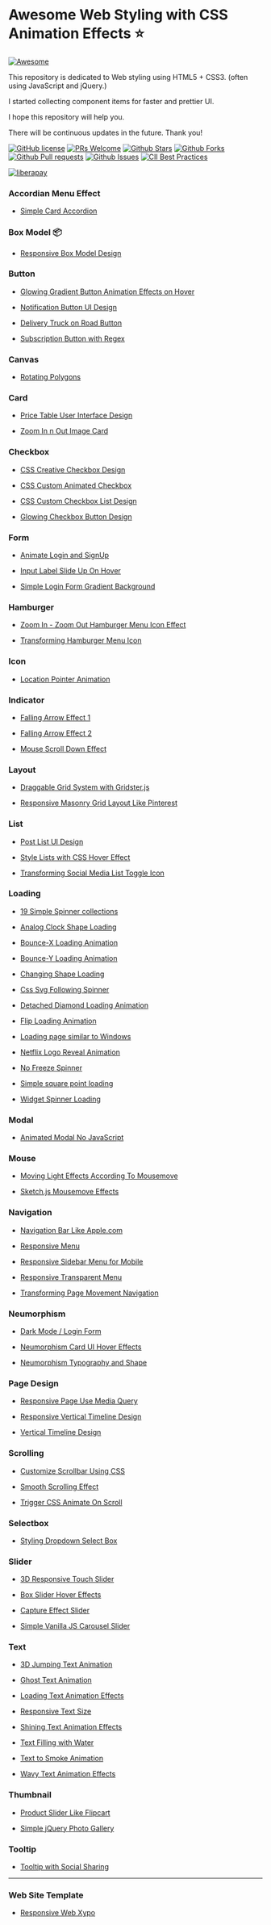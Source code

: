 # Awesome Web Styling with CSS Animation Effects ⭐️

[![Awesome](https://cdn.rawgit.com/sindresorhus/awesome/d7305f38d29fed78fa85652e3a63e154dd8e8829/media/badge.svg)](https://github.com/Dev-JeromeBaek/awesome-web-styling)

This repository is dedicated to Web styling using HTML5 + CSS3. (often using JavaScript and jQuery.)

I started collecting component items for faster and prettier UI.

I hope this repository will help you.

There will be continuous updates in the future. Thank you!

[![GitHub license](https://img.shields.io/badge/license-MIT-blue.svg)](https://github.com/Dev-JeromeBaek/awesome-web-styling/blob/master/LICENSE)
[![PRs Welcome](https://img.shields.io/badge/PRs-welcome-brightgreen.svg)](https://github.com/Dev-JeromeBaek/awesome-web-styling/pulls)
[![Github Stars](https://img.shields.io/github/stars/Dev-JeromeBaek/awesome-web-styling.svg?color=ff69b4)](https://github.com/Dev-JeromeBaek/awesome-web-styling/stars)
[![Github Forks](https://img.shields.io/github/forks/Dev-JeromeBaek/awesome-web-styling.svg?color=important)](https://github.com/Dev-JeromeBaek/awesome-web-styling/forks)
[![Github Pull requests](https://img.shields.io/github/issues-pr/Dev-JeromeBaek/awesome-web-styling.svg?color=blueviolet)](https://github.com/Dev-JeromeBaek/awesome-web-styling/pulls)
[![Github Issues](https://img.shields.io/github/issues/Dev-JeromeBaek/awesome-web-styling.svg?color=yellow)](https://github.com/Dev-JeromeBaek/awesome-web-styling/issues)
[![CII Best Practices](https://bestpractices.coreinfrastructure.org/projects/3424/badge)](https://bestpractices.coreinfrastructure.org/projects/3424)

[![liberapay](https://liberapay.com/assets/widgets/donate.svg)](https://liberapay.com/SeungYeob/donate)

### Accordian Menu Effect

- [Simple Card Accordion](https://github.com/Dev-JeromeBaek/awesome-web-styling/tree/master/accordion/simple-card-accordion)

### Box Model 📦

- [Responsive Box Model Design](https://github.com/Dev-JeromeBaek/awesome-web-styling/tree/master/box/responsive-box-model-design)

### Button

- [Glowing Gradient Button Animation Effects on Hover](https://github.com/Dev-JeromeBaek/awesome-web-styling/tree/master/button/glowing-gradient-button-effects-on-hover)

- [Notification Button UI Design](https://github.com/Dev-JeromeBaek/awesome-web-styling/tree/master/button/notification-button-ui-design)

- [Delivery Truck on Road Button](https://github.com/Dev-JeromeBaek/awesome-web-styling/tree/master/button/delivery-truck-on-road-button)

- [Subscription Button with Regex](https://github.com/Dev-JeromeBaek/awesome-web-styling/tree/master/button/subscription-button-with-regex)

### Canvas

- [Rotating Polygons](https://github.com/Dev-JeromeBaek/awesome-web-styling/tree/master/canvas/rotating-polygons)

### Card

- [Price Table User Interface Design](https://github.com/Dev-JeromeBaek/awesome-web-styling/tree/master/card/price-table-user-interface-design)

- [Zoom In n Out Image Card](https://github.com/Dev-JeromeBaek/awesome-web-styling/tree/master/card/zoom-in-n-out-image-card)

### Checkbox

- [CSS Creative Checkbox Design](https://github.com/Dev-JeromeBaek/awesome-web-styling/tree/master/checkbox/css-creative-checkbox-design)

- [CSS Custom Animated Checkbox](https://github.com/Dev-JeromeBaek/awesome-web-styling/tree/master/checkbox/css-custom-animated-checkbox)

- [CSS Custom Checkbox List Design](https://github.com/Dev-JeromeBaek/awesome-web-styling/tree/master/checkbox/css-custom-checkbox-list-design)

- [Glowing Checkbox Button Design](https://github.com/Dev-JeromeBaek/awesome-web-styling/tree/master/checkbox/glowing-checkbox-button-design)

### Form

- [Animate Login and SignUp](https://github.com/Dev-JeromeBaek/awesome-web-styling/tree/master/form/animate-login-and-sign-up)

- [Input Label Slide Up On Hover](https://github.com/Dev-JeromeBaek/awesome-web-styling/tree/master/form/input-label-slide-up-on-hover)

- [Simple Login Form Gradient Background](https://github.com/Dev-JeromeBaek/awesome-web-styling/tree/master/form/simple-login-form-gradient-background)

### Hamburger

- [Zoom In - Zoom Out Hamburger Menu Icon Effect](https://github.com/Dev-JeromeBaek/awesome-web-styling/tree/master/hamburger/zoom-in-n-out)

- [Transforming Hamburger Menu Icon](https://github.com/Dev-JeromeBaek/awesome-web-styling/tree/master/hamburger/transforming)

### Icon

- [Location Pointer Animation](https://github.com/Dev-JeromeBaek/awesome-web-styling/tree/master/icon/location-pointer-animation)

### Indicator

- [Falling Arrow Effect 1](https://github.com/Dev-JeromeBaek/awesome-web-styling/tree/master/indicator/falling-arrow-effect-1)

- [Falling Arrow Effect 2](https://github.com/Dev-JeromeBaek/awesome-web-styling/tree/master/indicator/falling-arrow-effect-2)

- [Mouse Scroll Down Effect](https://github.com/Dev-JeromeBaek/awesome-web-styling/tree/master/indicator/mouse-scroll-down-effect)

### Layout

- [Draggable Grid System with Gridster.js](https://github.com/Dev-JeromeBaek/awesome-web-styling/tree/master/layout/draggable-grid-system-with-gridster)

- [Responsive Masonry Grid Layout Like Pinterest](https://github.com/Dev-JeromeBaek/awesome-web-styling/tree/master/layout/responsive-masonry-grid-layout-like-pinterest)

### List

- [Post List UI Design](https://github.com/Dev-JeromeBaek/awesome-web-styling/tree/master/list/post-list-ui-design)

- [Style Lists with CSS Hover Effect](https://github.com/Dev-JeromeBaek/awesome-web-styling/tree/master/list/style-lists-with-css-hover-effect)

- [Transforming Social Media List Toggle Icon](https://github.com/Dev-JeromeBaek/awesome-web-styling/tree/master/list/transforming-social-media-list-toggle-icon)

### Loading

- [19 Simple Spinner collections](https://github.com/Dev-JeromeBaek/awesome-web-styling/tree/master/loading/19-simple-spinner-collections)

- [Analog Clock Shape Loading](https://github.com/Dev-JeromeBaek/awesome-web-styling/tree/master/loading/analog-clock-shape-loading)

- [Bounce-X Loading Animation](https://github.com/Dev-JeromeBaek/awesome-web-styling/tree/master/loading/bounce-x-loading-animation)

- [Bounce-Y Loading Animation](https://github.com/Dev-JeromeBaek/awesome-web-styling/tree/master/loading/bounce-y-loading-animation)

- [Changing Shape Loading](https://github.com/Dev-JeromeBaek/awesome-web-styling/tree/master/loading/changing-shape-loading)

- [Css Svg Following Spinner](https://github.com/Dev-JeromeBaek/awesome-web-styling/tree/master/loading/css-svg-following-spinner)

- [Detached Diamond Loading Animation](https://github.com/Dev-JeromeBaek/awesome-web-styling/tree/master/loading/detached-diamond-loading-animation)

- [Flip Loading Animation](https://github.com/Dev-JeromeBaek/awesome-web-styling/tree/master/loading/flip-loading-animation)

- [Loading page similar to Windows](https://github.com/Dev-JeromeBaek/awesome-web-styling/tree/master/loading/loading-page-similar-to-windows)

- [Netflix Logo Reveal Animation](https://github.com/Dev-JeromeBaek/awesome-web-styling/tree/master/loading/netflix-logo-reveal-animation)

- [No Freeze Spinner](https://github.com/Dev-JeromeBaek/awesome-web-styling/tree/master/loading/no-freeze-spinner)

- [Simple square point loading](https://github.com/Dev-JeromeBaek/awesome-web-styling/tree/master/loading/simple-square-point-loading)

- [Widget Spinner Loading](https://github.com/Dev-JeromeBaek/awesome-web-styling/tree/master/loading/widget-spinner-loading)

### Modal

- [Animated Modal No JavaScript](https://github.com/Dev-JeromeBaek/awesome-web-styling/tree/master/modal/animated-modal-no-js)

### Mouse

- [Moving Light Effects According To Mousemove](https://github.com/Dev-JeromeBaek/awesome-web-styling/tree/master/mouse/moving-light-effects-according-to-mousemove)

- [Sketch.js Mousemove Effects](https://github.com/Dev-JeromeBaek/awesome-web-styling/tree/master/mouse/sketchjs-mousemove-effects)

### Navigation

- [Navigation Bar Like Apple.com](https://github.com/Dev-JeromeBaek/awesome-web-styling/tree/master/nav/navigation-bar-like-apple-dot-com)

- [Responsive Menu](https://github.com/Dev-JeromeBaek/awesome-web-styling/tree/master/nav/responsive-menu)

- [Responsive Sidebar Menu for Mobile](https://github.com/Dev-JeromeBaek/awesome-web-styling/tree/master/nav/responsive-sidebar-menu-for-mobile)

- [Responsive Transparent Menu](https://github.com/Dev-JeromeBaek/awesome-web-styling/tree/master/nav/responsive-transparent-menu)

- [Transforming Page Movement Navigation](https://github.com/Dev-JeromeBaek/awesome-web-styling/tree/master/nav/transforming-page-movement-navigation)

### Neumorphism

- [Dark Mode / Login Form](https://github.com/Dev-JeromeBaek/awesome-web-styling/tree/master/neumorphism/dark-mode/login-form)

- [Neumorphism Card UI Hover Effects](https://github.com/Dev-JeromeBaek/awesome-web-styling/tree/master/neumorphism/neumorphism-card-ui-hover-effects)

- [Neumorphism Typography and Shape](https://github.com/Dev-JeromeBaek/awesome-web-styling/tree/master/neumorphism/typography-and-shape)

### Page Design

- [Responsive Page Use Media Query](https://github.com/Dev-JeromeBaek/awesome-web-styling/tree/master/page/responsive-page-use-media-query)

- [Responsive Vertical Timeline Design](https://github.com/Dev-JeromeBaek/awesome-web-styling/tree/master/page/responsive-vertical-timeline-design)

- [Vertical Timeline Design](https://github.com/Dev-JeromeBaek/awesome-web-styling/tree/master/page/vertical-timeline-design)

### Scrolling

- [Customize Scrollbar Using CSS](https://github.com/Dev-JeromeBaek/awesome-web-styling/tree/master/scrolling/customize-scrollbar-using-css)

- [Smooth Scrolling Effect](https://github.com/Dev-JeromeBaek/awesome-web-styling/tree/master/scrolling/smooth-scrolling-effect)

- [Trigger CSS Animate On Scroll](https://github.com/Dev-JeromeBaek/awesome-web-styling/tree/master/scrolling/trigger-css-animate-on-scroll)

### Selectbox

- [Styling Dropdown Select Box](https://github.com/Dev-JeromeBaek/awesome-web-styling/tree/master/selectbox/styling-dropdown-select-box)

### Slider

- [3D Responsive Touch Slider](https://github.com/Dev-JeromeBaek/awesome-web-styling/tree/master/slider/3d-responsive-touch-slider)

- [Box Slider Hover Effects](https://github.com/Dev-JeromeBaek/awesome-web-styling/tree/master/slider/box-slider-hover-effects)

- [Capture Effect Slider](https://github.com/Dev-JeromeBaek/awesome-web-styling/tree/master/slider/capture-effect-slider)

- [Simple Vanilla JS Carousel Slider](https://github.com/Dev-JeromeBaek/awesome-web-styling/tree/master/slider/simple-vanilla-js-carousel-slider)

### Text

- [3D Jumping Text Animation](https://github.com/Dev-JeromeBaek/awesome-web-styling/tree/master/text/3d-jumping-text-animation)

- [Ghost Text Animation](https://github.com/Dev-JeromeBaek/awesome-web-styling/tree/master/text/ghost-text-animation)

- [Loading Text Animation Effects](https://github.com/Dev-JeromeBaek/awesome-web-styling/tree/master/text/loading-text-animation-effects)

- [Responsive Text Size](https://github.com/Dev-JeromeBaek/awesome-web-styling/tree/master/text/responsive-text-size)

- [Shining Text Animation Effects](https://github.com/Dev-JeromeBaek/awesome-web-styling/tree/master/text/shining-text-animation-effects)

- [Text Filling with Water](https://github.com/Dev-JeromeBaek/awesome-web-styling/tree/master/text/text-filling-with-water)

- [Text to Smoke Animation](https://github.com/Dev-JeromeBaek/awesome-web-styling/tree/master/text/text-to-smoke-animation)

- [Wavy Text Animation Effects](https://github.com/Dev-JeromeBaek/awesome-web-styling/tree/master/text/wavy-text-animation-effects)

### Thumbnail

- [Product Slider Like Flipcart](https://github.com/Dev-JeromeBaek/awesome-web-styling/tree/master/thumbnail/product-slider-like-flipcart)

- [Simple jQuery Photo Gallery](https://github.com/Dev-JeromeBaek/awesome-web-styling/tree/master/thumbnail/simple-jquery-photo-gallery)

### Tooltip

- [Tooltip with Social Sharing](https://github.com/Dev-JeromeBaek/awesome-web-styling/tree/master/tooltip/tooltip-with-social-sharing)

---

### Web Site Template

- [Responsive Web Xypo](https://github.com/Dev-JeromeBaek/awesome-web-styling/tree/master/website/template/responsive-web-xypo)
